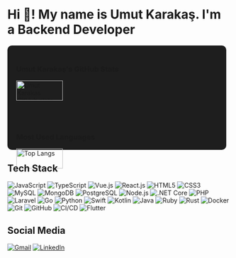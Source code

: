 # Hi 👋! My name is Umut Karakaş. I'm a Backend Developer

<div style="display: flex; justify-content: space-between;">
   <div style="flex: 1; margin-right: 10px; background-color: #1e1e1e; padding: 20px; border-radius: 10px;">
       <h3>Umut Karakaş's GitHub Stats</h3>
       <img src="https://github-readme-stats.vercel.app/api?username=umutkarakas34&show_icons=true&theme=radical" alt="Umut Karakas GitHub stats" style="width: 48%;"/>
      <h3>Most Used Languages</h3>
       <img src="https://github-readme-stats.vercel.app/api/top-langs/?username=umutkarakas34&layout=compact&theme=radical" alt="Top Langs" style="width: 48%;"/>
   </div>
</div>

## Tech Stack
![JavaScript](https://img.shields.io/badge/JavaScript-333333?style=for-the-badge&logo=javascript)
![TypeScript](https://img.shields.io/badge/TypeScript-333333?style=for-the-badge&logo=typescript)
![Vue.js](https://img.shields.io/badge/Vue.js-333333?style=for-the-badge&logo=vue.js)
![React.js](https://img.shields.io/badge/React.js-333333?style=for-the-badge&logo=react)
![HTML5](https://img.shields.io/badge/HTML5-333333?style=for-the-badge&logo=html5)
![CSS3](https://img.shields.io/badge/CSS3-333333?style=for-the-badge&logo=css3)
![MySQL](https://img.shields.io/badge/MySQL-333333?style=for-the-badge&logo=mysql)
![MongoDB](https://img.shields.io/badge/MongoDB-333333?style=for-the-badge&logo=mongodb)
![PostgreSQL](https://img.shields.io/badge/PostgreSQL-333333?style=for-the-badge&logo=postgresql)
![Node.js](https://img.shields.io/badge/Node.js-333333?style=for-the-badge&logo=node.js)
![.NET Core](https://img.shields.io/badge/.NET_Core-333333?style=for-the-badge&logo=.net)
![PHP](https://img.shields.io/badge/PHP-333333?style=for-the-badge&logo=php)
![Laravel](https://img.shields.io/badge/Laravel-333333?style=for-the-badge&logo=laravel)
![Go](https://img.shields.io/badge/Go-333333?style=for-the-badge&logo=go)
![Python](https://img.shields.io/badge/Python-333333?style=for-the-badge&logo=python)
![Swift](https://img.shields.io/badge/Swift-333333?style=for-the-badge&logo=swift)
![Kotlin](https://img.shields.io/badge/Kotlin-333333?style=for-the-badge&logo=kotlin)
![Java](https://img.shields.io/badge/Java-333333?style=for-the-badge&logo=java)
![Ruby](https://img.shields.io/badge/Ruby-333333?style=for-the-badge&logo=ruby)
![Rust](https://img.shields.io/badge/Rust-333333?style=for-the-badge&logo=rust)
![Docker](https://img.shields.io/badge/Docker-333333?style=for-the-badge&logo=docker)
![Git](https://img.shields.io/badge/Git-333333?style=for-the-badge&logo=git)
![GitHub](https://img.shields.io/badge/GitHub-333333?style=for-the-badge&logo=github)
![CI/CD](https://img.shields.io/badge/CI/CD-333333?style=for-the-badge&logo=githubactions)
![Flutter](https://img.shields.io/badge/Flutter-333333?style=for-the-badge&logo=flutter)

## Social Media
[![Gmail](https://img.shields.io/badge/Gmail-D14836?style=for-the-badge&logo=gmail&logoColor=white)](mailto:umutkarakas.uk@gmail.com)
[![LinkedIn](https://img.shields.io/badge/LinkedIn-0077B5?style=for-the-badge&logo=linkedin&logoColor=white)](https://linkedin.com/in/umutkarakas)
